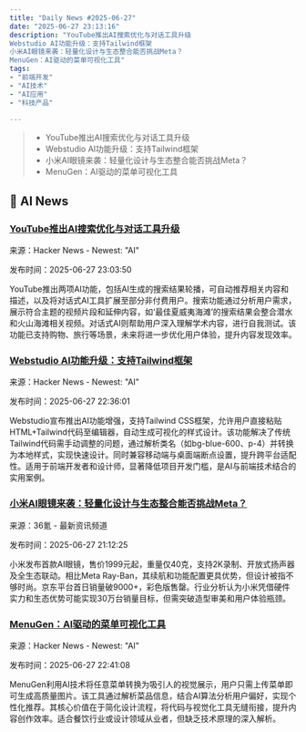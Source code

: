 ```yaml
---
title: "Daily News #2025-06-27"
date: "2025-06-27 23:13:16"
description: "YouTube推出AI搜索优化与对话工具升级
Webstudio AI功能升级：支持Tailwind框架
小米AI眼镜来袭：轻量化设计与生态整合能否挑战Meta？
MenuGen：AI驱动的菜单可视化工具"
tags: 
- "前端开发"
- "AI技术"
- "AI应用"
- "科技产品"

---
```


> - YouTube推出AI搜索优化与对话工具升级
> - Webstudio AI功能升级：支持Tailwind框架
> - 小米AI眼镜来袭：轻量化设计与生态整合能否挑战Meta？
> - MenuGen：AI驱动的菜单可视化工具

## 🤖 AI News

### [YouTube推出AI搜索优化与对话工具升级](https://blog.youtube/news-and-events/new-youtube-ai-tools-summer-2025/)

来源：Hacker News - Newest: "AI"

发布时间：2025-06-27 23:03:50

YouTube推出两项AI功能，包括AI生成的搜索结果轮播，可自动推荐相关内容和描述，以及将对话式AI工具扩展至部分非付费用户。搜索功能通过分析用户需求，展示符合主题的视频片段和延伸内容，如‘最佳夏威夷海滩’的搜索结果会整合潜水和火山海滩相关视频。对话式AI则帮助用户深入理解学术内容，进行自我测试。该功能已支持购物、旅行等场景，未来将进一步优化用户体验，提升内容发现效率。

### [Webstudio AI功能升级：支持Tailwind框架](https://webstudio.is/blog/making-webstudio-ai-ready-with-tailwind-support)

来源：Hacker News - Newest: "AI"

发布时间：2025-06-27 22:36:01

Webstudio宣布推出AI功能增强，支持Tailwind CSS框架，允许用户直接粘贴HTML+Tailwind代码至编辑器，自动生成可视化的样式设计。该功能解决了传统Tailwind代码需手动调整的问题，通过解析类名（如bg-blue-600、p-4）并转换为本地样式，实现快速设计。同时兼容移动端与桌面端断点设置，提升跨平台适配性。适用于前端开发者和设计师，显著降低项目开发门槛，是AI与前端技术结合的实用案例。

### [小米AI眼镜来袭：轻量化设计与生态整合能否挑战Meta？](https://www.36kr.com/p/3354571015877505)

来源：36氪 - 最新资讯频道

发布时间：2025-06-27 21:12:25

小米发布首款AI眼镜，售价1999元起，重量仅40克，支持2K录制、开放式扬声器及全生态联动。相比Meta Ray-Ban，其续航和功能配置更具优势，但设计被指不够时尚。京东平台首日销量破9000+，彩色版售罄。行业分析认为小米凭借硬件实力和生态优势可能实现30万台销量目标，但需突破造型审美和用户体验瓶颈。

### [MenuGen：AI驱动的菜单可视化工具](https://www.menugen.app/)

来源：Hacker News - Newest: "AI"

发布时间：2025-06-27 22:41:08

MenuGen利用AI技术将任意菜单转换为吸引人的视觉展示，用户只需上传菜单即可生成高质量图片。该工具通过解析菜品信息，结合AI算法分析用户偏好，实现个性化推荐。其核心价值在于简化设计流程，将代码与视觉化工具无缝衔接，提升内容创作效率。适合餐饮行业或设计领域从业者，但缺乏技术原理的深入解析。
